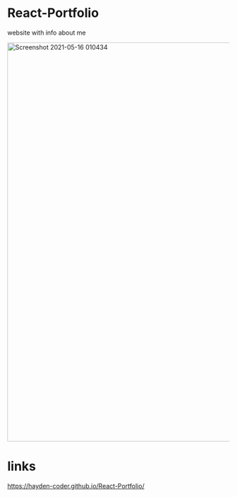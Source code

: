 # React-Portfolio

website with info about me 

<img width="903" alt="Screenshot 2021-05-16 010434" src="https://user-images.githubusercontent.com/74078719/118390213-c22e9080-b5e2-11eb-957e-af22c58bb1f7.png">

# links

https://hayden-coder.github.io/React-Portfolio/
